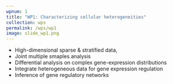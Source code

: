 ```yaml
---
wpnum: 1
title: "WP1: Characterizing cellular heterogeneities"
collection: wps
permalink: /wps/wp1
image: slide_wp1.png
---
```


- High-dimensional sparse & stratified data,
- Joint multiple smaples analysis
- Differential analysis on complex gene-expression distributions
- Integrate heterogeneous data for gene expression regulation
- Inference of gene regulatory networks





